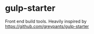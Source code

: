 # gulp-starter
Front end build tools. Heavily inspired by https://github.com/greypants/gulp-starter
